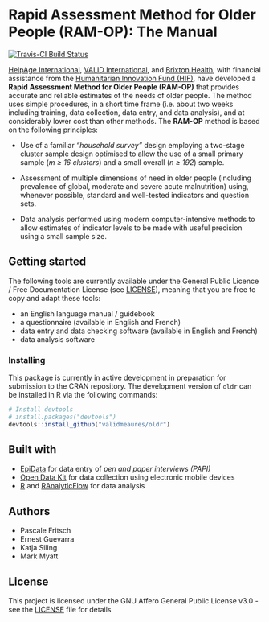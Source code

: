 # Rapid Assessment Method for Older People (RAM-OP): The Manual

[![Travis-CI Build Status](https://travis-ci.org/validmeasures/ramOPmanual.svg?branch=master)](https://travis-ci.org/validmeasures/ramOPmanual)

[HelpAge International](http://www.helpage.org), [VALID International](http://www.validinternational.org), 
and [Brixton Health](http://www.brixtonhealth.com), with financial assistance from 
the [Humanitarian Innovation Fund (HIF)](http://www.elrha.org/hif/home/), have 
developed a **Rapid Assessment Method for Older People (RAM-OP)** that provides 
accurate and reliable estimates of the needs of older people. The method uses 
simple procedures, in a short time frame (i.e. about two weeks including training, 
data collection, data entry, and data analysis), and at considerably lower cost 
than other methods. The **RAM-OP** method is based on the following principles:

* Use of a familiar *“household survey”* design employing a two-stage cluster 
sample design optimised to allow the use of a small primary sample (*m ≥ 16 clusters*) 
and a small overall (*n ≥ 192*) sample.

* Assessment of multiple dimensions of need in older people (including prevalence 
of global, moderate and severe acute malnutrition) using, whenever possible, standard 
and well-tested indicators and question sets.

* Data analysis performed using modern computer-intensive methods to allow estimates 
of indicator levels to be made with useful precision using a small sample size.


## Getting started

The following tools are currently available under the General Public Licence / Free Documentation License 
(see [LICENSE](https://github.com/validmeasures/oldr/blob/master/LICENSE)), meaning 
that you are free to copy and adapt these tools:

* an English language manual / guidebook
* a questionnaire (available in English and French)
* data entry and data checking software (available in English and French)
* data analysis software

### Installing

This package is currently in active development in preparation for submission to
the CRAN repository. The development version of `oldr` can be installed in R
via the following commands:

```R
# Install devtools
# install.packages("devtools")
devtools::install_github("validmeaures/oldr")
```

## Built with

* [EpiData](http://www.epidata.dk) for data entry of *pen and paper interviews (PAPI)*
* [Open Data Kit](https://opendatakit.org) for data collection using electronic mobile devices
* [R](https://www.r-project.org) and [RAnalyticFlow](http://r.analyticflow.com) for data analysis 


## Authors

* Pascale Fritsch
* Ernest Guevarra
* Katja Siling
* Mark Myatt


## License

This project is licensed under the GNU Affero General Public License v3.0 - see the [LICENSE](https://github.com/validemeasures/oldr/blob/master/LICENSE) file for details


